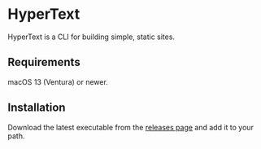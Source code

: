 HyperText
=========
HyperText is a CLI for building simple, static sites.

Requirements
------------
macOS 13 (Ventura) or newer.

Installation
------------
Download the latest executable from the [releases page][releases] and add it to your path.

[releases]: https://github.com/jarrodtaylor/hypertext/releases